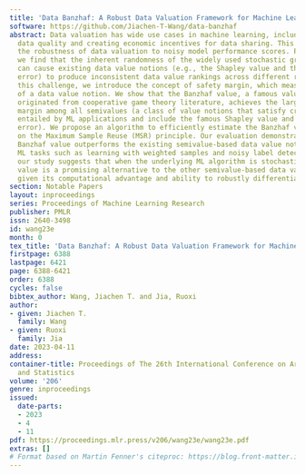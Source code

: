 ```yaml
---
title: 'Data Banzhaf: A Robust Data Valuation Framework for Machine Learning'
software: https://github.com/Jiachen-T-Wang/data-banzhaf
abstract: Data valuation has wide use cases in machine learning, including improving
  data quality and creating economic incentives for data sharing. This paper studies
  the robustness of data valuation to noisy model performance scores. Particularly,
  we find that the inherent randomness of the widely used stochastic gradient descent
  can cause existing data value notions (e.g., the Shapley value and the Leave-one-out
  error) to produce inconsistent data value rankings across different runs. To address
  this challenge, we introduce the concept of safety margin, which measures the robustness
  of a data value notion. We show that the Banzhaf value, a famous value notion that
  originated from cooperative game theory literature, achieves the largest safety
  margin among all semivalues (a class of value notions that satisfy crucial properties
  entailed by ML applications and include the famous Shapley value and Leave-one-out
  error). We propose an algorithm to efficiently estimate the Banzhaf value based
  on the Maximum Sample Reuse (MSR) principle. Our evaluation demonstrates that the
  Banzhaf value outperforms the existing semivalue-based data value notions on several
  ML tasks such as learning with weighted samples and noisy label detection. Overall,
  our study suggests that when the underlying ML algorithm is stochastic, the Banzhaf
  value is a promising alternative to the other semivalue-based data value schemes
  given its computational advantage and ability to robustly differentiate data quality.
section: Notable Papers
layout: inproceedings
series: Proceedings of Machine Learning Research
publisher: PMLR
issn: 2640-3498
id: wang23e
month: 0
tex_title: 'Data Banzhaf: A Robust Data Valuation Framework for Machine Learning'
firstpage: 6388
lastpage: 6421
page: 6388-6421
order: 6388
cycles: false
bibtex_author: Wang, Jiachen T. and Jia, Ruoxi
author:
- given: Jiachen T.
  family: Wang
- given: Ruoxi
  family: Jia
date: 2023-04-11
address:
container-title: Proceedings of The 26th International Conference on Artificial Intelligence
  and Statistics
volume: '206'
genre: inproceedings
issued:
  date-parts:
  - 2023
  - 4
  - 11
pdf: https://proceedings.mlr.press/v206/wang23e/wang23e.pdf
extras: []
# Format based on Martin Fenner's citeproc: https://blog.front-matter.io/posts/citeproc-yaml-for-bibliographies/
---
```

